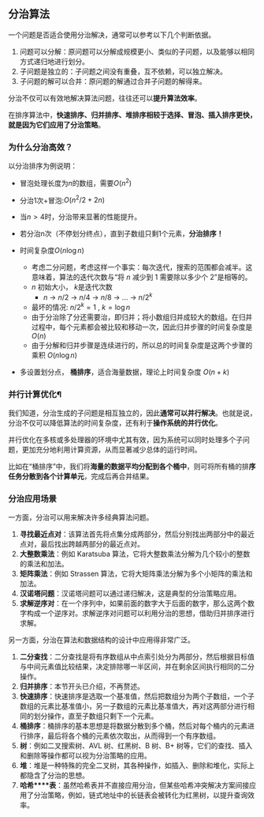 ## 分治算法 

一个问题是否适合使用分治解决，通常可以参考以下几个判断依据。

1. 问题可以分解：原问题可以分解成规模更小、类似的子问题，以及能够以相同方式递归地进行划分。
2. 子问题是独立的：子问题之间没有重叠，互不依赖，可以独立解决。
3. 子问题的解可以合并：原问题的解通过合并子问题的解得来。 

分治不仅可以有效地解决算法问题，往往还可以**提升算法效率**。

在排序算法中，**快速排序、归并排序、堆排序相较于选择、冒泡、插入排序更快，就是因为它们应用了分治策略**。 


### 为什么分治高效？ 

以分治排序为例说明：

- 冒泡处理长度为$n$的数组，需要$O(n^2)$ 
- 分治1次+冒泡:$O(n^2/2+2n)$ 
- 当$n>4$时，分治带来显著的性能提升。 

- 若分治n次（不停划分终点），直到子数组只剩1个元素，**分治排序！** 
- 时间复杂度$O(n\log n)$ 
    - 考虑二分问题，考虑这样一个事实：每次迭代，搜索的范围都会减半。这意味着，算法的迭代次数与“将 $n$ 减少到 1 需要除以多少个 2”是相等的。 
    - $n$ 初始大小， $k$是迭代次数 
      - $n$ -> $n/2$ -> $n/4$ -> $n/8$ -> ... -> $n/2^k$ 
    - 最坏的情况: $n/2^k = 1$ , $k=\log n$ 
    - 由于分治除了分还需要治，即归并；将小数组归并成较大的数组。在归并过程中，每个元素都会被比较和移动一次，因此归并步骤的时间复杂度是 $O(n)$ 
    - 由于分解和归并步骤是连续进行的，所以总的时间复杂度是这两个步骤的乘积 $O(n\log n)$ 


- 多设置划分点， **桶排序**，适合海量数据，理论上时间复杂度 $O(n+k)$  

### 并行计算优化¶ 

我们知道，分治生成的子问题是相互独立的，因此**通常可以并行解决**。也就是说，分治不仅可以降低算法的时间复杂度，还有利于**操作系统的并行优化**。

并行优化在多核或多处理器的环境中尤其有效，因为系统可以同时处理多个子问题，更加充分地利用计算资源，从而显著减少总体的运行时间。

比如在“桶排序”中，我们将**海量的数据平均分配到各个桶中**，则可将所有桶的排**序任务分散到各个计算单元**，完成后再合并结果。 

### 分治应用场景 

一方面，分治可以用来解决许多经典算法问题。

1. **寻找最近点对**：该算法首先将点集分成两部分，然后分别找出两部分中的最近点对，最后找出跨越两部分的最近点对。
2. **大整数乘法**：例如 Karatsuba 算法，它将大整数乘法分解为几个较小的整数的乘法和加法。
3. **矩阵乘法**：例如 Strassen 算法，它将大矩阵乘法分解为多个小矩阵的乘法和加法。
4. **汉诺塔问题**：汉诺塔问题可以通过递归解决，这是典型的分治策略应用。
5. **求解逆序对**：在一个序列中，如果前面的数字大于后面的数字，那么这两个数字构成一个逆序对。求解逆序对问题可以利用分治的思想，借助归并排序进行求解。

另一方面，分治在算法和数据结构的设计中应用得非常广泛。

1. **二分查找**：二分查找是将有序数组从中点索引处分为两部分，然后根据目标值与中间元素值比较结果，决定排除哪一半区间，并在剩余区间执行相同的二分操作。
2. **归并排序**：本节开头已介绍，不再赘述。
3. **快速排序**：快速排序是选取一个基准值，然后把数组分为两个子数组，一个子数组的元素比基准值小，另一子数组的元素比基准值大，再对这两部分进行相同的划分操作，直至子数组只剩下一个元素。
4. **桶排序**：桶排序的基本思想是将数据分散到多个桶，然后对每个桶内的元素进行排序，最后将各个桶的元素依次取出，从而得到一个有序数组。
5. **树**：例如二叉搜索树、AVL 树、红黑树、B 树、B+ 树等，它们的查找、插入和删除等操作都可以视为分治策略的应用。
6. **堆**：堆是一种特殊的完全二叉树，其各种操作，如插入、删除和堆化，实际上都隐含了分治的思想。
7. **哈希****表**：虽然哈希表并不直接应用分治，但某些哈希冲突解决方案间接应用了分治策略，例如，链式地址中的长链表会被转化为红黑树，以提升查询效率。